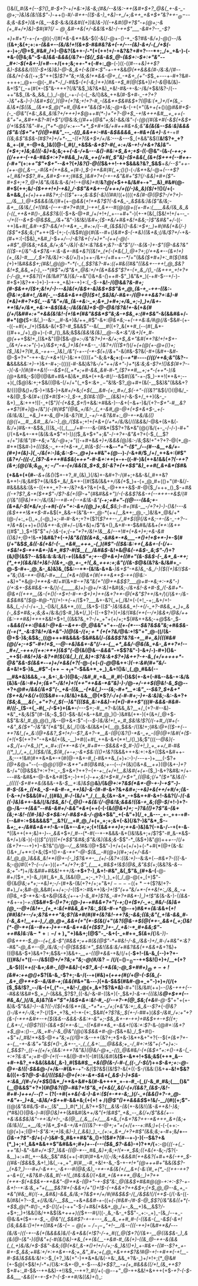 ()&((*_#(&+(--$?()_#-$+?-*+/_+&:+)&-&;(#&/--&!&:-*+(&#+$+?_@&(_+-&-_-@+;-)&)&(&!(&$"-)_-++()-#_/-#++-(($-&-)_+&)-+_/+;&++_+&+$+"&?++-$_@-$--&;&-&$+)(&+(&_--&$_-&:&*(&&#((+)_)&)&_-)((-+&#(@+?$"-+(@+;-&(+_#+/+)&)-$_#(#$?(/-@__(_($_&_#-+&(+/-&&!_&+*&!-/_-++$"___-&#+?--_-$?+)+#+*_/-+_-(+-@_)(_-/(#(+&-&*_+&&-$((-&(/-@+-()-+_-$?_#&-&/+)-@()--_/&(__(&+;&(+;+:+_-(&&+*--(*&/&!+!(&+$-#&#&?&+(-+/---(&)-&+/-(_/+$(-+_-)+;_/_@+$_#&#_/+)-@&?(&++-/-*(+(++!+/-+&?&?+#+?---*+;_/+_+&-)-(-*&-(@&;&"-$_-&)&&-&&&(/&?+-($(/_$&-&$_@-(&$+:-$+:+"&"--_#+:-$(+&+-)_/+#--+/(++;&;+_+_-*+(-#+:_@__-(-)((-((#--+_&)++$?&)-$&&&/((((-$+!&)&)-@-&_&+(-&(#+:$"-+-_++&&_@(*+&&&(#-/&:&/(#_-_-(&&/+(-&(_(-+;$"++($_)$?+"&;+!&;&!+*&&-@+_(_-*&+_(+"-$_$_+---+-#+?&#-++++;_@+--@(-_#+*-/_/-#&$-*(+(-&;_)_++)(#&-+*_$_#(@($_&+)_)+!-&_@&(&)-&+!$"(_-+(#(*-($"&-+++?(/&"&$_)&?&*&)_+&!-#&-+-&:-/&/+$&!&?-/(--++"&$_(&-&_&&_(_)_/-@(_-+-/-(-(_-&/()&&_++&(#-$+#-*_-+?+?-)&"+*&_-)-)-)&#+$(/_)(@+(+?&;+!+?-#_-(&&*+$&#&$+?(@&:(*_)+/(*(&_-&)&*($((&__(&*+$_@(*+#_@&*+"&&($+)&;-@_+&-(-+(+"(&+_+(_+()(@_#&#+$-(-_-@&"(+&:_&&_&!&?+/+++)+$_@+_+#(*-)+"+?-@+$_-+!&+++&#__+_++(-&"+"+_&#++&?-#(+$"(/_@&:&;(*(#+*+(_@&"+;_&(-&*&/&"-(-$(@($(#(&+#(-&$(+&$+$($_/+!&$&?&"-#+_(*+*-@(/+:+--*+*_$+#+!&/+#+_+#&+&;&"__&_(&(&--_$&:&)&&&($"&:($+"+*()(@+#&"_--_-(()_&&++:-#&-&$&&&&_+-#&+(&+)__-&+*-+_#((&;&*$"&$&-(#$?+)+/+*-__-((+?(&+$+/+/&:---&---*_$_(+&&"&$((__&!$?+_+?&_+-(#_+-@+&_)&((@-(_#(/_+&$&*-&+_$?-#(_+:+/&-+!-/+&+?&)&"-(+$+;+)&;&_((_$($-_&)+*&;&;++_(-&-/+_&---_&()-#&:+$_&+;+$-(_(-@&"-(&*-(-++;_+_((/+++-(-+&-#&$+:+?+#&&_)+/&_++(/+#(_$"&)-_($+&&(_(&+($+++(--_#+*_+-(-#+"_(+:+*+"$"+$+"--&*+?(_+)&?()-@((_$&++!-++$&&&?&?_$&$__+*&/--$"++-(++-@(_&--_-#(&+(++&&_+(#-)_$-)++&#(#(_+;()()-*(-_/&*_+&/-@+*(--+$?+!_#&!+$$?_#+_&#+$-++;(#&$_)&#+?+(-+-+&"&#+"$?(/-&&)+#+($"-#+$+;+?_@+)&"&/&*&:&_-&_/+!-+_@&)+#_/__&?_@(+_$++&/&#+-+"__&)_#&#(@-#+$(++;&/_-($+++!+)-+&)_/-$$"&*&+--(/+++/+((/-)&_&)($_/+!()(/+(-&+&&_(__+_(+)+++#&?+;(-(($"+-+;&:&$(*-*&)(*(*_#_#_/((+((((_+&(#-@(@$?-/+?+)-__/&__)_@+$&&&*(*&/(#_+(+-@_&&_(_+!+*&?$?(-&*&_-_&$&_&:_)&($"&/&;-&+__(&!&/_(+!(#&-(--+-#+?+#(#_)-++!_&+--#(@(@+((+-#+:(____&&/(&_&_&(-((_++&+#()-_&&$?&_((-$+&-@+#_/+/+!+/_+--+#+"-)(+-*(&(_($&!+!+/+*--_--/+((--&+$-@&$&__/&*+"&"-)&!&!_/&#+;($-*&/+#&+&!+&&;-)$"&#&"+/-_((-++)&*+#(_&*_#-+$?-&&/+!-*&*_-_#+:+/(--#_(&$&)()-&&:+$+;_)+#(#&(+&(/-)($$"+$&;&;(*+_++($-(+;-(-/&$_#(@_$($_#(&_-_-_#+(_)&#+$-(-*&)((&+&;(/&/$?+/-_+&-_(#_++:(-($&)_+&#_/-$_++/-_-/___-&?&+_(-/+)+"_-(++(-@(-+#$"_@(&&;+&&_&/+;&"-/&)(-&!+:&?&&+;&?--&"$"(/-*-&(&-)+-$"(@-&&?&"((($-+(/&"-*&*$?&-+:&-&+-#&+&?((&!+_(*(-(*&(_)_@+?+;(/++&*--(&+!+)(+_(&)-#___/_$+?&/&)+:-&(/+)_)+)++-/&+-/+#++_--*_/+"(&_&($+#+)+:_#($()_#_&(_+)+!&#_&&$+;(#&!_@(@-*-*(-_(_$$?&?-#+:((+#&((#&"((&&+--++!_@_$&?&!+$_&&_+(-)_--*(#$"+/$"&+_@&:+/+(&*&&$"$?+-(+_&_/()_-(&+++_+!+?+(-/-@_++$&?((+(&!_&_#$?$"&)(___&/_-+_&"()&+_&-(_)+_+#-_$"_)&"&*_)(-+#-$--+/-)-#+$+)&?+*-)+)-)-+-+_+&)+-+)+:(_-$-+__&!-/(@&*&?_&-#+;(#-$&++/($+;&!+/-)---_&)&_(_+/&$+-&)&$+$$"&+_@_(&-+_-++-((&:-@&:+;&#+!_/&#(-_--$&&+&++_@_)($+!_$&)&/-*_#&+-/(@+++&&?+:&)-#(*&)+#+?+$(_--&"&"+/&_(&-+&:-_+;&+_)+#+;+/&_+;-)_)+/&+-*+!&/+/&*_+&:+-&$(&&;-/&(&(&)+$-@-@&!$?&!+-_&(+_&(#(/+/_(&#_#+:+"+&&(&!&!-(+!&*(#&"&$&*$"&;&-+$&_+:(#+$&"_-&(&&_#&_+/-#+*(@(__$+:&(_)--&:-__#-&+)&/++_#$"-&+:_@&+&;-_+_(-++&:&/_#_@(/&_-$&#-(+--((-+#(+_/+)($&&-&(+$?-#_$&&$"--&(___#((+?_&(*+#_(--(#(_&*-((#++_/+)_@+)-(-#_/()_&&;&$&*(&&!&(&)___@-_-*&*+:&"_/&+_)(+_#-@(++*+$&!+_((&*&"(@($&*-@+:-/&"&?+)+-&/+;+$_&+"&#(*+?&!+!+$+_-___(&+/_++:+"(*-)_+_)_/&$+;+&_)+)&(+*&--_-)&?+/((($+!_)(/+*_(+_(@(*_+-@+(_/_)+;($_)&)+?(#_&_-++--_)&)_/&"(-+--(-*-$(_+/_/&_+"-&(#&-$?&(-#+(&#+-&#-@-$+?+"-++-&:_/-*&_+!(/-)&:++(((((_+"_-&;&+__&;+:(--_+*_#_----(_/_((/++&;&"_(&?--&__&&&&*&:+)-*+)&+-#+;-(((((-#-&&)&?&_-/+"+_+/_&+"-)+*_(____&:&;&-$?+!()&$(#+?---)_(-&-)(#(#++&!(---&$+((_+*+;+#-&&_&#-#-*_($?+*_#__+;+*-(+_+*-)_/_&(@_+&#&;-$(@(@&#+#&+&)&*_#&*(++&-#(/--&$_#((&"-+-(_$_)-*+!(*+&+;--+)(_($_@_)&:+;+$&((@&-(/+/+"(_+$+:&$+_--$"&!&-$?_@+#+(&(-__$&)&"(&&&+?&!(((@&_()+/_$-)+!&$-)+&_#+/_+&;_(+$(___&#-(+;_#+/_$(-+"-(((&_$?$"&$(/()(@&/_-+&(@_$-&(#+:(*($+#($+:-)_$-+_$(#&:(@-__(&*&)+/-&-$+/_++)(&-_-&+)__&:+++!((-_+($"_)(-(+&$_$+!_)+&&:+#&&-)-_-&_$+(-$&*+*-)&/(+$?-$_$+"-#__&?+*$?(#+)_@+/&"_)(-(#(#$"(@&_+/&!-_(_+-&#_@-@+(+$+&+$-_+(-(&!&/&)__+&_)+*-&_@+)&-&?(#_)_-+/-+&?&#+:_@-+-*&/&(()(@((+__#__&#__&/+:-)_@_/($&_+;+!+_(+&+(/+*+/&/_&(/_((&&_&/-@&+(&+&(-&:_/+)_#&-+-&$&_(((&_-((_(___/+#----&-(#&*($$?+?&*&"(@(/&/(+-_-/-/-)-#+"(/(+&*&+-*+(&(&:&*$"+!-)_)($($_$_&+$+"+;&"-/_-+?+-&"&_+?+(-$_(__$?+/+"_)&!&"(#-+&;+"&/-@+;+"_((-+#+&_&+)+/&&&(_@_)&:-/&;_$&!+"+?+?-@(*_@-#+*($&#-)+_((($&;-_+-+!+&-*_/_#(&-$(-_-__+&_--*+"-($"_/--(#--&__+&/+-(#+)+(&)-)(_-/&(+:-)&;&:-$-_-*_@+)+*+#&"+_(@_--)-/-&+#_/_$_/+/_++&+:(#$"(*&?+/-_(_((-/_($?-&+++#&$&*($+$_++*-#-&+:++_(+-+-((-#-)&(++&!&&(_+?(-+*+?(&+;(@(/&;&$_@_(_/+;-/$"-+-(+/&&($_$+$_$(-&?+(+*+$$"&)_++#(_&+&*($_#&(+&&+(+(#-___-&_+_(&(_)($+-+?_#_(&)_)(/&)+-&#+?-/(#+;+&&-&(_#++&?&++!-/&;&#$?+(&/&$+_&/_&++-((#($&(&&++_/(&(+_$_)+-(+_@_#+(()+"(#-&(/-#&&&&&:(&+-((+*+_+?-*-/&?+&+?&+(+&_-@+*++&$-#-@($_/+++_()_$-*+#_&_((*_-+?$?_&-*($+*$"-/$?-&(+(@-_+"(#&#&*&_+"_)_/-(-_&&$?&&-+(--*++-+&$_/(#(/_(&"(@&)_++:-/&/_(&)--+#-+_(_--+&!&-&"__(-+;+#+"-((@---(_&&;+-_(&+&/-$(*&/+;(-+#(-(/+"+:-&+/(@_)+;&(_$__&;_)-#+(_#&-__-/+?+)-)-(_)&!---&_(&$+++!&*+$-#+*&$(+_&&-+(&"&-+-_@-*(++/__&*+;_@_-_)&!&*_@&/+*(@-/+:_+()_+_(-@_)+;-#-#-&+;+?+($?(*$?++--_/_#+$(@(/_&+_&;-+-(&-_-+?--+)&+&*(++)+_()()&++-&;(#_$+/-$(/&+&)+/$"&+()_&+#-*-$&#&/_&_&_+(*+:(&++_((#$"_)_$+!$"$"+/-)_&-_(_+;(-+"+?+/&!+!&__&_/--+!___#+(+&+)+;+&_-&#((_)&)+;_@+!&__-+)&#&?+(-+_)&"&(($(&+&_-&#&*-*&___-*()+!+$+*-)_+-$(#(/+"&$_$_&((-&(+&!-(-__+&#__+++_-(_)(#$"-(($&:&:++(_&&+-(-(/+-+$&!+$-*+*&*-)&*_#$?-#($__(__/&#&$-_&!+&_@&(-+&$-_&;$"-/_)+?(&_)_@(&$?--&$&:&:&:&/(-_+_((&&_$"+;+--@+&+)+((#+"(&-$&$-(-_&*_&-*+;(*_++)(&&/&!+)&!-)(&+_-@_+-_+!(_&_+++:+;&"(/(&-$_@&(&?&-&/&#+_-@-$-#+-_@_&-_&)&)&_($&:--+*-(&!&-&+&__-_)&+$"-*&)&_-&_/-)($((+)&!_/_$&-+"&;()&-+*-@&/-#+__(__(*&+(@&+(#(+++&*+$-*++(@&:-*+_&)+"+&_@-)+*+&-#_/+#(&+#_$-+$?&"&(+"(@++&$$?___@+#-*&;+:-*&"-)(/+:&+-$&#&&-*_-&/_)(-(_____&)+)-@+/+:&)+_&#(_&;-/&+&!-&+#-$_/(-&#+*-@&+((+++__(&-(+()(-+$+!-#-*-$+)+)++(&+?+*-@(*&"$?++_/&+_/_)(/(_&+-/&-&$&#&"($_@-#_@-*(_(/+!-+_(-_+/($+?___&+-&?(_+(_/&!+(-(+!_-+;_&+/+!-&&_(_-/-/-/+-_)_-()&/(_&&+*_(((__(&+$-((_$"-)&!&&&_+!-+(/-_+?-#&&_+_)+_&(-_&$+#&;+;&;&_+/&:&_()_$-#_)&*(/_)(-((-+$?+)(*+)&!(#&(++(--/+)&&+/_@&/_++(&:-++#&*_)++_++&&!+$+!_((&&?&_+?-/+_+"+(+/+;+$(#&++&&;-+_@_$&-_$-+__&*&&((+_+:_@&_&!-@+&-$-$&$+$+_-@_@&*&"+"+_--((+-(*---$&?&$&"&;+#&$&-((-+(*_-&:$?&!+/&+&"-)(@(&-/($+;+*($+(+?&/_@&:+!$"+"_@-((/(&-@+$-)&;&$&;_((@+++#&&&&-$&#&&(/-_(&&$$?&?&-+__#+_&)(((#&#(@(/+;-+$"-#+!+$_--@-+&)&&+-&"(/-+-(__+*_&&/-@&(&_+&-_&*+?+!--_#+/_-+++/(++:+*+)(&$"(-_@(&(@&*--&&&"-*+$$?&"-)-&+/-)-#+)()&-_++$(_-#&!+)&-&?+#($(/&(_)_((_&)+:$?&:&+$?+)&++?-+-&_(+/+++++*-@&"&&-$(&&*_--_+)+/+&&(+?(-_@-(+(-_()-@_@&++:_)(-+:&#(#+"&/-&_$+$&!+$-)&__#$"-(+$+-+_($+"-$&&+*_+_)_&+!()&:_(_@_#&&(--__#&*&)&&&_-+_&+:_&-)(@&;-/&#_#_+&__#_#(-()&$($+$-&+(-#&--&&-+:&/&(&)&_-(&:-#+)+;(&+"-/&!+)+!(++"++&&-*&"&)-)-/_@_-+/-++$(@&!-&_$_@--+?+*_@_#+/&&(/&+$"(-_+&-((&__-(*&(_)---(&;-#+*__+:&"_--$&?_$+&+*($++&/+&(/+*((($&#+-+/&!&)+&&__@(*$?_/-/+(-#-#+;-)+-&:&)&;-_&:-&+?+*($&;&___&(-_+"+?-/_$(_--_)&"((($&_&:+&&)-+(*()-#++$"(((#-*_&&&-#&#-#_/_((_-_($-+(_-#(_-/-$+)+(&+-__/---$+;-#__+?-&(&&_&?__+/_(+?-#--&)-*&"_+&;&($"(#-(&;_-_$_$()-$&-&(+&-+&#_@_)()-)&#&(+*-)(+(&+/_@+$-&$"&:&!_#_@_@()_/&--@+&+:$"-(--_$-)&/&!+!_+_#_$&!&!$?(/(-+#_/(#+(-+&"_&($+"-)&"&"(*&"_$(_&(_/()(&-&(&&*(*(__@_$_&_&-/((&!+;(#&:_@+(($-+(--*+?&!_(+_&:(@+&&?_$+!+/--$?_&+?-*__&-(@(/&?()-*&-_+_-(@(@+!&#(+($-(+!(_+$(++?+"-+&*&(+(&_-__)+#((+#(_++&-&+(*+!_/()_)&;$"(((*--_@&)(-+$_/(+-/+&_)(*_+_#+:((+*-*&:(*_#+#+--$&&_&+$_#-)()+!_)_+_++/_#-#&((*_)_/_+_(_)($&/(&_$(#_(+-+;-&+$&:((()+!&?(*&&&+++&:+:+&+(($&+&#++-_&;--+!&#(#++&*&*-+(#(@-+&+-#_(-#&++&_(+)+:-)-/---+-)+___(-$?_+(@+&_@+"--(--@_@(/(@+:&*+"+#(@&#&;+-_-(--/+(&)()&+_&__++_)(@(&_+-)+?_&-/+"(@&$&?+:+?+:_-_$+&+?+$+?-$(+-*+:_(+/+!__&)&#(+(+-*($_)-&+?&#&:+/+----#&-&#&*-@-&+&+#($+;-)++(*_-_)-++;&!+$+#_/+$+"_((@&;(/+"($+"&)&((-_(((((-$+#++&(&*&&-$+$&-_$__+:&)&$_@__&)_/_(&*_@+:+?&$(*&*-@-+-)-+$"-)-#-$-(&+_((*&_-$-+&-_#-+_++)&)-&-*_(_#-#-&+?&*+&_#+;_-+&_)+&(++/+#_/+;(&-*(-&-+/+$&&(#+/_((#&)_#-/-(&/+*_/_(__&;(&+-&*_-+$&++#-&+!-&&?(/-/_(-&((-)&)&+_+-&&/(/&/_$&_&!-(_@()-+&(&:(/-@&!&;&&&!((&-+_&;(@-$_/+!-)+?-@-/&--*+(&_&"_--#&-&#+/-&&"+&+*(++(-(-(&_(@&$+)+;-)$?&(()+?$"&-(&+(&;+:&!-((#-)&)-$+$&:+/-#&$+&-/-@_&+$&"_+(-&"+)(/_+_&---_+-_++-+#-(--&#+:+$&&&&$"__&?(/__+#_@_/+(+_+;+;&+(-&)(/&?-)&"&*_$--&*+;_+-/&#&+&*_++!-_&-+(&+--_&+;+;_(+!(&_&+++)+;++&_-)&)&?(-+&-/--+(+-&___-*_((&++(++;&)+-_)-_-*_&&*+$+/_#--(*-#(--+-*&&&-&+()&!&&+;+/$?$"-#_&-*&$-&+/+)_/&_-)(-(((_$"(/((((+(+$$"&#&;$"&/&)(&&;&_-$$"-*_(&$+)&"_@_)++_+_--/(/_+(&+?+-_--$+)+)-$&?&"()_/_@--_/__&!_#&:(@+$&"-)+/+(+(+/+)+(-*+#(*(@+(&-&:()&+_/+*+:(+&;($+!()_+-&-*+"-@-$(&__-#(@+)(#+;+(+/-&&-&!_@_@_)&&&_&!+*(@+-(-_)$?&++-__(+_/-*(_&?+:((&:+)_--*&:&+(_--_#_&+?-$($((-_&-&;-@_)_#((+?-_(--/+-_)((_+-*+/+?+;$"_(___+_#&$+!&$(@&_&"&$(_+;(&&?&_-&--&;+"-*_)+/&:&#_#+#_&&!+++/&-__+$+?-)_&+!-#&"_&(_$"&_(#+&-(__-@-#+/($+_+)-&_/(#(_&+_&_(&&(@__+;-_+?-)_)_+((_/_@-@(+_(+)$"-@(&_@&;+*+;-+&)+;-/-_(#+&-(&(+?+/+;+"&$+/----((+*-$+($?&!+?-#+)_/+;&#-@_&&#(++/+;-/-(($+:-#&++)&-_)+!$"(++"&/+*-(++&!+:_/&_&_-+(@&_+$-*_+&:-&+&_@(*&*&;(_+-+*-)-&_#+)$?&_-#+?+#&*-)_)+!$"&*(&-&-)-(_(&&-+&_+-+)-*+:(*__($&#+$-*()+?+;_(_@-)+-+#&&+?+"(*_-+;()+*($+/-_+:_#&/-(&)&+(@_--@+(&!+-_(+_+:&(+#&&_&+?&:_$(&-#-*+*_@--+)_#&*_+_$($&:&_&+(*+!(#_#_)&!+--/+;&?&+_++"&;$?(&+#(#(#+(&?&!-++?&;-&&;((&;&"(_+!&-&&_#-(-&_&+!__++-)_/_@_@+_&&+(+"(*-$_(&*(/+"(_&?(@&-+$(@(*+-_&&+(_+;()&!(*-@-*+(&--#++-)++-*&-&++&(+($$?_)+-_/_+&:-*_#+&&;$"-++#&)&:_/&$-*+:-/+)_+$"+)&&+;(@$"-_-&+(-_+#++_$(*&*+/(__)&*-)_)-@&+++-$_@--(+(_&-$"(#&&+;_++#(&(@$"-*+#&!-/-&_/&&-)+/_#-/+#&"+:&?-#&"-@_&+--@_/&/&;-(-@($&$&:+"_$&!(&&:&/+#&?&&(++&&+&*+?&)+((@&&-$+)&&+?+;&$&-+)&&+_-__+-((@+&&_-+&/(/+(-__$+!-(&-&_(--)+?+-(((#&/+*((---/&$(@+*_/+?&;+"&;-@(#_/&*$?-/(/(-()-_()-$-++$&!()+)+/__+(+?_&-$(((+_+((_-&*+;&#-_(@+&&)-*(*+_$?_&-(-*&(&;-@_$+#_#+)_$_@+-+!($&#+:++_@()+*$?(&-&_-$?+;-&-/(-_-_+(#&)+(_+++(#(/_+_@-(-$(&_(-_&+_@+*+$--&/&#-*+;(*&&(#_&+"&_---)_(+&-$&$(#&#-@+_+"-)+)+/(/(+($_$&!$?_--/&-(+(_(*--_+&!-/_@(+_&+?$?&*&)__-#+"((&/&#(++)-*-(_)&___-+++_(-_-_-#&_&!&*&#+$_+_/-(&&&_$?$?_((-&/-&-#-((&+)(-_$&_+)-&-*-(((&)&__@+$+*(--#&_&/_)(/&_&)&?(&+"$"+)&$+&+:&!-#_-(/--+?-*(@_$&;(+&__#-@_-$"+"+(+-&)&-$"&*&)-)--&?((-/($(+&!&*+(&_-*+*+-_/+;(*&"&:+;_&_&--$?+*(_-@&?()-/&++/-/&;+?-_(/($+_+?&_+!-*-(+:_$&#_(+?$?&;_$(+-/-#_#+)(*&$-/&#_/+:+"+?(&-(-*++&#+--+($(&&--&&&-&&:+-&"+;-$&_&+-*-++)+#&$++-+_$((+;(_&*-/_-(@$?(((_-(&&+$(++-&:__-((*&#+*&_+-&&+!(/&:+:$?-*&_-_(@_#+:(&+?+$_@+:()--_/&_+#-/-&_@&"(@(/&$&&+#-@-(_$&+&)_/_$+#()-+$"+/_#&!+*&$-@+_+"&;+((/_@+:&--++(&?+;+$+&-)&*+&+"+?(--$(*+(&_+?+-+-(__-+-&:&"+"&$(*()-_&+--_-_(_(_&+:___@&&&;+_-/_#+:+!&"+(-*+)+:-(_$_&$?-_((-+((+/+;(&&:+++?&"&)(@&/-@+_-(()_@&#&/-(+(&$+"+:+(_)-+_&-(_-+:+?&:&"+;+#-@-(+!(*--+&(@-#+!(-(#((&/_&_#(&__($+-&*+!+$&;&$(++*_&--+#-+&?_++&&(&&&(_&-)_#($&#_$__+&(@(&-/-#-(_((-_/-$(/_)++_$-&+;+:-@-@+-&!((-$&&_@-/+/&--#(&+__-+"-&_(_($?&$((&!$?-&(+((-$-/(&&:()&+__+*-*&!+$&?&(((+-$?_@-$-&(/((($&)-@+(+:+-&*-$&+(_&$-)-)+$&-+:&&_/(#-/+/+$_$()&*_/+*&+&#+&(#-&+++*_+-+-#_-(_(/-&_#_#&;(___()&"(__@&&$"+?+)(#_@&?(@_$-$_#&?+!$"&_+(+&(/_&(/-(+/(&&?_(&$-/&!-#+#-)+++/--(_$?-($?(-+#(+_+&(-&-)-&+:($(+-*+-&;_)(/-_+(&&()+?-+_@-*&"+-_)+&_-&)&/+$+_+#-&&+&;($+(+!+/($_@$"()++&&&$_$+!&/-__/(#((+;$"-__((@(_&"&#&/_$-#+;_(&"___)_#(*_)(_&?++$?_(__&!&-(&_(+-&(&!(_(&-&++&!-)&;(*_#&)()(@&_-)-#(@()&)+_+(&#&#(&+*+/&"_(+!&#$"_+&_--_&(/+/$"_&&(+--+&:&_&$&)&"-++:&/+!-_-&(@__(_&__(+/___&+&_(+&+?&?++-*&+++_&+(&;+(&!&)(/__+__/&;+)&*_$+&_-+/&+((((&?-+-@+;+"_+(_+/(+--+:_#&;_)+*(-(-(++:-(_@(+_)+;(@+!_-$"&:+;+)&;&)-)_(_&&)_)_-_(+:+_&+_/+?+#$"(&&;&;+-_#+;&__/+--_()&-+?$"-$_/+(-/-)&#-$_#&++#&"&_()+!($_#+?(#-_-+-)-)(--$&?+&(*_)+;+!_&&*&&++$"&#&&+;_#+)+--(---*($&_$?-*&&_)-$+)$?+*_/_(__+:-@(*((-+(_-++"&)-*&"-&_#+/+:$?_)&&-((@-*--_#&_&)+;&;+!(*-*_$&;((+&(+-_&;_-_/$?(-&__)+:+#(_+--&&;_$&"_#&_(++(-#(#(#+&+/((-/&;_+&&&#(++&&?(_+#+*+&(-++_$-((#&-($&*&$_&+!_)&(_-+_+"_#(#__-#_+&!+-&_-$-+-_+!+"(@+++#+"_&&*(&$?-_(+&?_)---#+/-&++-_-&+--#(@&;&)_-+*-+&(&(+/__&+(-&:(#_+(*_-((++-++?+-&+(/_+&?&#-/&&_#(-+!(_(#&:&&(/(+&#_+(&+*+*_@&;_)+?++(++*-$(+&$&+-*+&&"-@+*&-(@+"-+-$$"&:_@(&&$+#&#_@(@-_+:+:_-$?-+-&+!--+:&:&_+"+(___$&?_#_+(-&&+/+"()+!_$-(-+&&+?++&$+;(_+$_@_@--&_+_-*&"(#&;_#(/(-+_&#&)-&&_&/&;+?&$_++/+/_#(#&$&$-/_(_/&*_$&!(/(++$_-(/(-&-((-&(#&(+?--_$_+(/&/&/-__$&__-+_&_+&&#-+-_((+___(-(#&#-/_#-$-@_$$?(/&"&&((+*(-+$_$_@(*-#()-_+$-(_/(_(+_(-++"-$-/+#&(+&&+_@_/+-_&__+)&__&$?_/-+_$+;_)+!&&()&/+*&$(&+_+++)((_$+--#(/((-_&_-&-_+$$"-_+:-_+)_-(&_/--+_-@&:&*($+*-+-$_-_@&"((_$&#$?-+-+---_&__&_++#_#-(-((&&-(__-&$(-_&+!()&;&&&:_(_)+!+_+((#&+(&-$(--@(+-/-_(-_+$"+!-__/&_--((_(-++)+*(&_#+*&__/__---(&/&-_/_((-+--&(+(_&*&&&)&/(-&_+&&(+!$?-/-+_#((_@($+?(/_(&+-__@((&$&-_)_&(&(@-(&"-)(@&"+(-#(&()&)-*&_(++(&(__-+&#-#_(&(+)-((&_@-++-&(&&(_(_+)&/&/+$-$&"-&&;(@(*&!_&-*()+!+/-/+;-&_)&!()+)_+-#&+-((#--$?+_+*-#_+-$_&&;+#&:+/+:++&*-+&;+_&"_#+;+(_@_+&++*$?&!_#_@-*+!-*+#+*(-+!__-#-$&)&$&_&:&!+:-$_(+?_)&(+"-)+*&*&/&(-+&:_&&_+?&-_)+/+!+;(*_@&#(+-$_@_(+$&!+/-*+/()&:+:&*-@_+-$_-_--_&)+$$?__-+(+_#&&&((/+!_(&_++$?_$+#+:_#-$&--++&&)-_+!_/&$_--++?_#(/+(-@--+"_@-++&&!+&+++(+$-_+?-(-$-&&___-&&((+-+-$+?-(-$-*+#_/&((_&)+(_)_:
